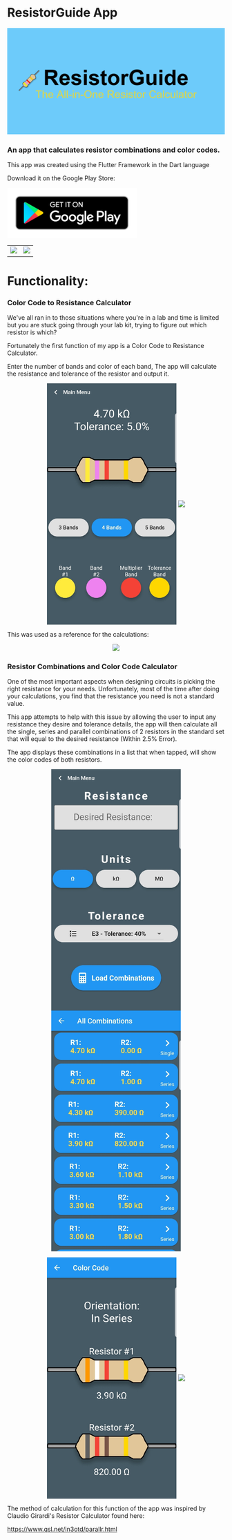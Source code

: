 # ResistorGuide App
![ResistorGuide_Banner](Screenshots/ResistorGuide-feature-graphic.png)

 ### An app that calculates resistor combinations and color codes.
 
 
 This app was created using the Flutter Framework in the Dart language
 
 Download it on the Google Play Store: 
 
 [<img src="Screenshots/google-play-badge.png" width="300">](https://play.google.com/store/apps/details?id=moustafaeid.resistorguide)

 
 <table>
  <tr>
    <td>  <img src="https://cdn.worldvectorlogo.com/logos/flutter-logo.svg" width="100"></td>
    <td><img src="https://cdn.freebiesupply.com/logos/large/2x/dart-logo-png-transparent.png" width="130"></td>
  </tr>
 </table>


# Functionality:

### Color Code to Resistance Calculator 


We've all ran in to those situations where you're in a lab and time is limited but you are stuck going through your lab kit, trying to figure out which resistor is which? 

Fortunately the first function of my app is a Color Code to Resistance Calculator.

Enter the number of bands and color of each band, The app will calculate the resistance and tolerance of the resistor and output it.

<p align="center">
  <img align="center" src="Screenshots/Screenshot_20200501-195111.jpg" width="300"> <img align="center" src="Screenshots/ColortoResGif.gif" width="300">
</p>

This was used as a reference for the calculations:

<p align="center">
  <img src="https://www.hobby-hour.com/electronics/resistorcolorcode.gif">
</p>

### Resistor Combinations and Color Code Calculator


One of the most important aspects when designing circuits is picking the right resistance for your needs. Unfortunately, most of the time after doing your calculations, you find that the resistance you need is not a standard value.

This app attempts to help with this issue by allowing the user to input any resistance they desire and tolerance details, the app will then calculate all the single, series and parallel combinations of 2 resistors in the standard set that will equal to the desired resistance (Within 2.5% Error).

The app displays these combinations in a list that when tapped, will show the color codes of both resistors.

<p align="center">
  <img align="center" src="Screenshots/Screenshot_20200501-195141.jpg" width="300"> <img align="center" src="Screenshots/Screenshot_20200501-195205.jpg" width="300"> 
</p>

<p align="center">
 <img align="center" src="Screenshots/Screenshot_20200501-195218.jpg" width="300"> <img align="center" src="Screenshots/RestoColorGif.gif" width="300">
</p>


The method of calculation for this function of the app was inspired by Claudio Girardi's Resistor Calculator found here:

https://www.qsl.net/in3otd/parallr.html
